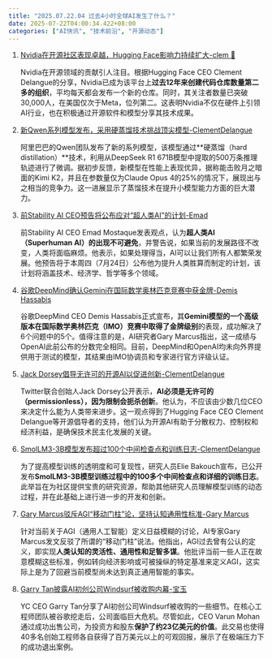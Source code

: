 ```yaml
---
title: "2025.07.22.04 过去4小时全球AI发生了什么？"
date: 2025-07-22T04:00:34.422+08:00
categories: ["AI快讯", "技术前沿", "开源动态"]
---
```


1. [Nvidia在开源社区表现卓越，Hugging Face影响力持续扩大-clem 🤗](https://x.com/ClementDelangue/status/1947374585764082153)

   Nvidia在开源领域的贡献引人注目。根据Hugging Face CEO Clement Delangue的分享，Nvidia已成为该平台上**过去12年来创建代码仓库数量第二多的组织**，平均每天都会发布一个新的仓库。同时，其关注者数量已突破30,000人，在美国仅次于Meta，位列第二。这表明Nvidia不仅在硬件上引领AI行业，也在积极通过开源软件和模型分享其技术成果。

2. [新Qwen系列模型发布，采用硬蒸馏技术挑战顶尖模型-ClementDelangue](https://x.com/ClementDelangue/status/1947371780869329118)

   阿里巴巴的Qwen团队发布了新的系列模型，该模型通过**硬蒸馏（hard distillation）**技术，利用从DeepSeek R1 671B模型中提取的500万条推理轨迹进行了微调。据初步反馈，新模型在性能上表现优异，据称能击败月之暗面的Kimi K2，并且在参数量仅为Claude Opus 4的25%的情况下，展现出与之相当的竞争力。这一进展显示了蒸馏技术在提升小模型能力方面的巨大潜力。

3. [前Stability AI CEO预告将公布应对“超人类AI”的计划-Emad](https://x.com/EMostaque/status/1947366428526710919)

   前Stability AI CEO Emad Mostaque发表观点，认为**超人类AI（Superhuman AI）的出现不可避免**，并警告说，如果当前的发展路径不改变，人类将面临麻烦。他表示，如果处理得当，AI可以让我们所有人都繁荣发展。他预告将于本周四（7月24日）公布他为提升人类胜算而制定的计划，该计划将涵盖技术、经济学、哲学等多个领域。

4. [谷歌DeepMind确认Gemini在国际数学奥林匹克竞赛中获金牌-Demis Hassabis](https://x.com/demishassabis/status/1947337615054671882)

   谷歌DeepMind CEO Demis Hassabis正式宣布，其**Gemini模型的一个高级版本在国际数学奥林匹克（IMO）竞赛中取得了金牌级别**的表现，成功解决了6个问题中的5个。值得注意的是，AI研究者Gary Marcus指出，这一成绩与OpenAI此前公布的分数完全相同。目前，DeepMind和OpenAI均未向外界提供用于测试的模型，其结果由IMO协调员和专家进行官方评级认证。

5. [Jack Dorsey倡导无许可的开源AI以促进创新-ClementDelangue](https://x.com/ClementDelangue/status/1947354551478018269)

   Twitter联合创始人Jack Dorsey公开表示，**AI必须是无许可的（permissionless），因为限制会扼杀创新**。他认为，不应该由少数几位CEO来决定什么能为人类带来进步。这一观点得到了Hugging Face CEO Clement Delangue等开源倡导者的支持，他们认为开源AI有助于分散权力、控制权和经济利益，是确保技术民主化发展的关键。

6. [SmolLM3-3B模型发布超过100个中间检查点和训练日志-ClementDelangue](https://x.com/ClementDelangue/status/1947344047523160443)

   为了提高模型训练的透明度和可复现性，研究人员Elie Bakouch宣布，已公开发布**SmolLM3-3B模型训练过程中的100多个中间检查点和详细的训练日志**。此举旨在为社区提供宝贵的研究资源，帮助其他研究人员理解模型训练的动态过程，并在此基础上进行进一步的开发和创新。

7. [Gary Marcus驳斥AGI“移动门柱”论，坚持认知通用性标准-Gary Marcus](https://x.com/GaryMarcus/status/1947336176970699067)

   针对当前关于AGI（通用人工智能）定义日益模糊的讨论，AI专家Gary Marcus发文反驳了所谓的“移动门柱”说法。他指出，AGI过去曾有公认的定义，即实现**人类认知的灵活性、通用性和足智多谋**。他批评当前一些人正在故意模糊这些标准，例如转向经济影响或可被操纵的特定基准来定义AGI，这实际上是为了回避当前模型尚未达到真正通用智能的事实。

8. [Garry Tan披露AI初创公司Windsurf被收购内幕-宝玉](https://x.com/dotey/status/1947326137203351916)

   YC CEO Garry Tan分享了AI初创公司Windsurf被收购的一些细节。在核心工程师团队被谷歌挖走后，公司面临巨大危机。尽管如此，CEO Varun Mohan通过成功出售公司，为投资方和股东**保护了约23亿美元的价值**。此交易也使得40多名创始工程师各自获得了百万美元以上的可观回报，展示了在极端压力下的成功退出案例。